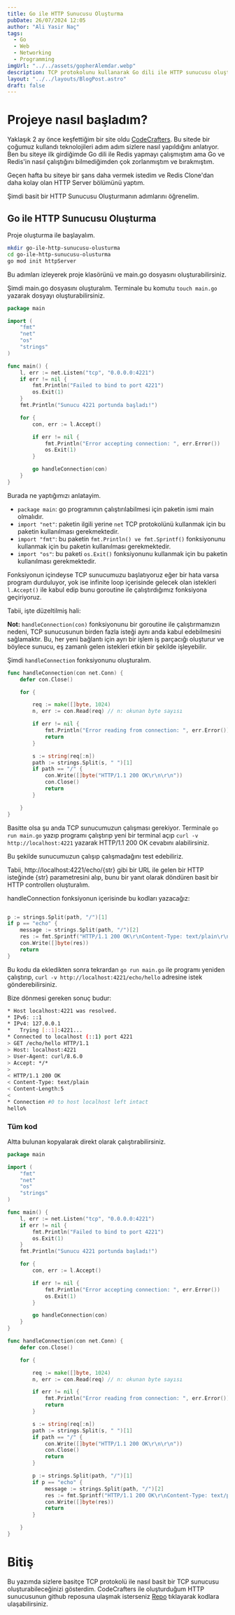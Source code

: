```yaml
---
title: Go ile HTTP Sunucusu Oluşturma
pubDate: 26/07/2024 12:05
author: "Ali Yasir Naç"
tags:
  - Go
  - Web
  - Networking
  - Programming
imgUrl: "../../assets/gopherAlemdar.webp"
description: TCP protokolunu kullanarak Go dili ile HTTP sunucusu oluşturmanın adımlarını öğrenin.
layout: "../../layouts/BlogPost.astro"
draft: false
---
```


# Projeye nasıl başladım?

Yaklaşık 2 ay önce keşfettiğim bir site oldu [CodeCrafters](https://codecrafters.io).
Bu sitede bir çoğumuz kullandı teknolojileri adım adım sizlere nasıl yapıldığını anlatıyor.
Ben bu siteye ilk girdiğimde Go dili ile Redis yapmayı çalışmıştım ama Go ve Redis'in nasıl çalıştığını bilmediğimden çok zorlanmıştım ve bırakmıştım.

Geçen hafta bu siteye bir şans daha vermek istedim ve Redis Clone'dan daha kolay olan HTTP Server bölümünü yaptım.

Şimdi basit bir HTTP Sunucusu Oluşturmanın adımlarını öğrenelim.

## Go ile HTTP Sunucusu Oluşturma

Proje oluşturma ile başlayalım.

```bash
mkdir go-ile-http-sunucusu-olusturma
cd go-ile-http-sunucusu-olusturma
go mod init httpServer
```

Bu adımları izleyerek proje klasörünü ve main.go dosyasını oluşturabilirsiniz.

Şimdi main.go dosyasını oluşturalım. Terminale bu komutu `touch main.go` yazarak dosyayı oluşturabilirsiniz.

```go
package main

import (
	"fmt"
	"net"
	"os"
    "strings"
)

func main() {
	l, err := net.Listen("tcp", "0.0.0.0:4221")
	if err != nil {
		fmt.Println("Failed to bind to port 4221")
		os.Exit(1)
	}
	fmt.Println("Sunucu 4221 portunda başladı!")

	for {
		con, err := l.Accept()

		if err != nil {
			fmt.Println("Error accepting connection: ", err.Error())
			os.Exit(1)
		}

		go handleConnection(con)
	}
}
```

Burada ne yaptığımızı anlatayim.

- `package main`: go programının çalıştırılabilmesi için paketin ismi main olmalıdır.
- `import "net"`: paketin ilgili yerine `net` TCP protokolünü kullanmak için bu paketin kullanılması gerekmektedir.
- `import "fmt"`: bu paketin `fmt.Println() ve fmt.Sprintf()` fonksiyonunu kullanmak için bu paketin kullanılması gerekmektedir.
- `import "os"`: bu paketi `os.Exit()` fonksiyonunu kullanmak için bu paketin kullanılması gerekmektedir.

Fonksiyonun içindeyse TCP sunucumuzu başlatıyoruz eğer bir hata varsa program durduluyor, yok ise infinite loop içerisinde gelecek olan istekleri `l.Accept()` ile kabul edip bunu goroutine ile çalıştırdığımız fonksiyona geçiriyoruz.

Tabii, işte düzeltilmiş hali:

**Not:** `handleConnection(con)` fonksiyonunu bir goroutine ile çalıştırmamızın nedeni, TCP sunucusunun birden fazla isteği aynı anda kabul edebilmesini sağlamaktır. Bu, her yeni bağlantı için ayrı bir işlem iş parçacığı oluşturur ve böylece sunucu, eş zamanlı gelen istekleri etkin bir şekilde işleyebilir.

Şimdi `handleConnection` fonksiyonunu oluşturalım.

```go
func handleConnection(con net.Conn) {
    defer con.Close()

    for {

        req := make([]byte, 1024)
        n, err := con.Read(req) // n: okunan byte sayısı

        if err != nil {
            fmt.Println("Error reading from connection: ", err.Error())
            return
        }

		s := string(req[:n])
		path := strings.Split(s, " ")[1]
		if path == "/" {
			con.Write([]byte("HTTP/1.1 200 OK\r\n\r\n"))
			con.Close()
			return
		}

    }
}
```

Basitte olsa şu anda TCP sunucumuzun çalışması gerekiyor. Terminale `go run main.go` yazıp programı çalıştırıp yeni bir terminal açıp
`curl -v http://localhost:4221` yazarak HTTP/1.1 200 OK cevabını alabilirsiniz.

Bu şekilde sunucumuzun çalışıp çalışmadağını test edebiliriz.

Tabii, http://localhost:4221/echo/{str} gibi bir URL ile gelen bir HTTP isteğinde {str} parametresini alıp,
bunu bir yanıt olarak döndüren basit bir HTTP controllerı oluşturalım.

handleConnection fonksiyonun içerisinde bu kodları yazacağız:

```go

p := strings.Split(path, "/")[1]
if p == "echo" {
    message := strings.Split(path, "/")[2]
	res := fmt.Sprintf("HTTP/1.1 200 OK\r\nContent-Type: text/plain\r\nContent-Length:%d\r\n\r\n%s", len(message), message)
	con.Write([]byte(res))
	return
}
```

Bu kodu da ekledikten sonra tekrardan `go run main.go` ile programı yeniden çalıştırıp, `curl -v http://localhost:4221/echo/hello` adresine istek gönderebilirsiniz.

Bize dönmesi gereken sonuç budur:

```bash
* Host localhost:4221 was resolved.
* IPv6: ::1
* IPv4: 127.0.0.1
*   Trying [::1]:4221...
* Connected to localhost (::1) port 4221
> GET /echo/hello HTTP/1.1
> Host: localhost:4221
> User-Agent: curl/8.6.0
> Accept: */*
>
< HTTP/1.1 200 OK
< Content-Type: text/plain
< Content-Length:5
<
* Connection #0 to host localhost left intact
hello%
```

### Tüm kod

Altta bulunan kopyalarak direkt olarak çalıştırabilirsiniz.

```go
package main

import (
	"fmt"
	"net"
	"os"
	"strings"
)

func main() {
	l, err := net.Listen("tcp", "0.0.0.0:4221")
	if err != nil {
		fmt.Println("Failed to bind to port 4221")
		os.Exit(1)
	}
	fmt.Println("Sunucu 4221 portunda başladı!")

	for {
		con, err := l.Accept()

		if err != nil {
			fmt.Println("Error accepting connection: ", err.Error())
			os.Exit(1)
		}

		go handleConnection(con)
	}
}

func handleConnection(con net.Conn) {
	defer con.Close()

	for {

		req := make([]byte, 1024)
		n, err := con.Read(req) // n: okunan byte sayısı

		if err != nil {
			fmt.Println("Error reading from connection: ", err.Error())
			return
		}

		s := string(req[:n])
		path := strings.Split(s, " ")[1]
		if path == "/" {
			con.Write([]byte("HTTP/1.1 200 OK\r\n\r\n"))
			con.Close()
			return
		}

		p := strings.Split(path, "/")[1]
		if p == "echo" {
			message := strings.Split(path, "/")[2]
			res := fmt.Sprintf("HTTP/1.1 200 OK\r\nContent-Type: text/plain\r\nContent-Length:%d\r\n\r\n%s", len(message), message)
			con.Write([]byte(res))
			return
		}

	}
}
```

# Bitiş

Bu yazımda sizlere basitçe TCP protokolü ile nasıl basit bir TCP sunucusu oluşturabileceğinizi gösterdim. CodeCrafters ile oluşturduğum HTTP sunucusunun github reposuna ulaşmak isterseniz [Repo](https://github.com/aliyasirnac/go-http-server) tıklayarak kodlara ulaşabilirsiniz.
